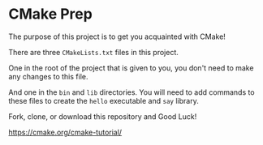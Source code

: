 # CMake Prep

The purpose of this project is to get you acquainted with CMake!

There are three `CMakeLists.txt` files in this project.

One in the root of the project that is given to you, you don't need to make any changes to this file.

And one in the `bin` and `lib` directories.
You will need to add commands to these files to create the `hello` executable and `say` library.

Fork, clone, or download this repository and Good Luck!

https://cmake.org/cmake-tutorial/

